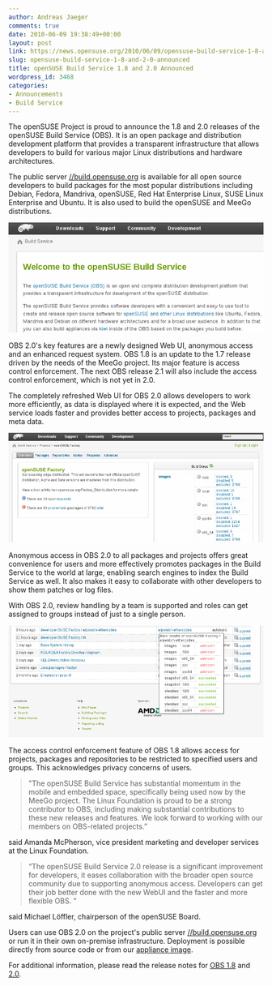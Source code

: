 ```yaml
---
author: Andreas Jaeger
comments: true
date: 2010-06-09 19:38:49+00:00
layout: post
link: https://news.opensuse.org/2010/06/09/opensuse-build-service-1-8-and-2-0-announced/
slug: opensuse-build-service-1-8-and-2-0-announced
title: openSUSE Build Service 1.8 and 2.0 Announced
wordpress_id: 3468
categories:
- Announcements
- Build Service
---
```


The openSUSE Project is proud to announce the 1.8 and 2.0 releases of the openSUSE Build Service (OBS). It is an open package and distribution development platform that provides a transparent infrastructure that allows developers to build for various major Linux distributions and hardware architectures.

The public server [//build.opensuse.org](//build.opensuse.org/) is available for all open source developers to build packages for the most popular distributions including Debian, Fedora, Mandriva, openSUSE, Red Hat Enterprise Linux, SUSE Linux Enterprise and Ubuntu.  It is also used to build the openSUSE and MeeGo distributions.

![](/wp-content/uploads/2010/06/obs_01.png)

OBS 2.0's key features are a newly designed Web UI, anonymous access and an enhanced request system. OBS 1.8 is an update to the 1.7 release driven by the needs of the MeeGo project.  Its major feature is access control enforcement. The next OBS release 2.1 will also include the access control enforcement, which is not yet in 2.0.








The completely refreshed Web UI for OBS 2.0 allows developers to work more efficiently, as data is displayed where it is expected, and the Web service loads faster and provides better access to projects, packages and meta data.

[![](/wp-content/uploads/2010/06/obs_05.png)](/wp-content/uploads/2010/06/obs_05.png)

Anonymous access in OBS 2.0 to all packages and projects offers great convenience for users and more effectively promotes packages in the Build Service to the world at large, enabling search engines to index the Build Service as well. It also makes it easy to collaborate with other developers to show them patches or log files.



With OBS 2.0, review handling by a team is supported and roles can get assigned to groups instead of just to a single person.


![](/wp-content/uploads/2010/06/obs_06.png)


The access control enforcement feature of OBS 1.8 allows access for projects, packages and repositories to be restricted to specified users and groups. This acknowledges privacy concerns of users.


<blockquote>"The openSUSE Build Service has substantial momentum in the mobile and embedded space, specifically being used now by the MeeGo project. The Linux Foundation is proud to be a strong contributor to OBS, including making substantial contributions to these new releases and features. We look forward to working with our members on OBS-related projects.” </blockquote>


said Amanda McPherson, vice president marketing and developer services at the Linux Foundation.


<blockquote>“The openSUSE Build Service 2.0 release is a significant improvement for developers, it eases collaboration with the broader open source community due to supporting anonymous access. Developers can get their job better done with the new WebUI and the faster and more flexible OBS. ”</blockquote>


said Michael Löffler, chairperson of the openSUSE Board.



Users can use OBS 2.0  on the project's public server [//build.opensuse.org](//build.opensuse.org/) or run it in their own on-premise infrastructure.  Deployment is possible directly from source code or from our [appliance image](//en.opensuse.org/Build_Service/OBS-Appliance).

For additional information, please read the release notes for [OBS 1.8](//www.gitorious.org/opensuse/build-service/blobs/1.8/ReleaseNotes-1.8) and [2.0](//www.gitorious.org/opensuse/build-service/blobs/2.0/ReleaseNotes-2.0).
